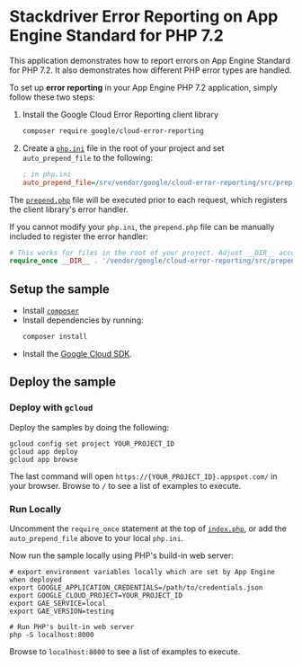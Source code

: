 # Stackdriver Error Reporting on App Engine Standard for PHP 7.2

This application demonstrates how to report errors on App Engine Standard for
PHP 7.2. It also demonstrates how different PHP error types are handled.

To set up **error reporting** in your App Engine PHP 7.2 application, simply follow
these two steps:

1. Install the Google Cloud Error Reporting client library
   ```sh
   composer require google/cloud-error-reporting
   ```
1. Create a [`php.ini`](php.ini) file in the root of your project and set
   `auto_prepend_file` to the following:
    ```ini
    ; in php.ini
    auto_prepend_file=/srv/vendor/google/cloud-error-reporting/src/prepend.php
    ```

The [`prepend.php`][prepend] file will be executed prior to each request, which
registers the client library's error handler.

[prepend]: https://github.com/GoogleCloudPlatform/google-cloud-php-errorreporting/blob/master/src/prepend.php

If you cannot modify your `php.ini`, the `prepend.php` file can be manually
included to register the error handler:

```php
# This works for files in the root of your project. Adjust __DIR__ accordingly.
require_once __DIR__ . '/vendor/google/cloud-error-reporting/src/prepend.php';
```

## Setup the sample

- Install [`composer`](https://getcomposer.org)
- Install dependencies by running:
    ```sh
    composer install
    ```
- Install the [Google Cloud SDK](https://developers.google.com/cloud/sdk/).

## Deploy the sample

### Deploy with `gcloud`

Deploy the samples by doing the following:

```
gcloud config set project YOUR_PROJECT_ID
gcloud app deploy
gcloud app browse
```

The last command will open `https://{YOUR_PROJECT_ID}.appspot.com/`
in your browser. Browse to `/` to see a list of examples to execute.

### Run Locally

Uncomment the `require_once` statement at the top of [`index.php`](index.php),
or add the `auto_prepend_file` above to your local `php.ini`.

Now run the sample locally using PHP's build-in web server:

```
# export environment variables locally which are set by App Engine when deployed
export GOOGLE_APPLICATION_CREDENTIALS=/path/to/credentials.json
export GOOGLE_CLOUD_PROJECT=YOUR_PROJECT_ID
export GAE_SERVICE=local
export GAE_VERSION=testing

# Run PHP's built-in web server
php -S localhost:8000
```

Browse to `localhost:8000` to see a list of examples to execute.
